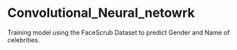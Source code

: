 # Convolutional_Neural_netowrk
Training model using the FaceScrub Dataset to predict Gender and Name of celebrities.
